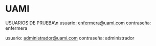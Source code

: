 # UAMI

USUARIOS DE PRUEBA\n
 usuario: enfermera@uami.com 
 contraseña: enfermera

 usuario: administrador@uami.com 
 contraseña: administrador  

  
